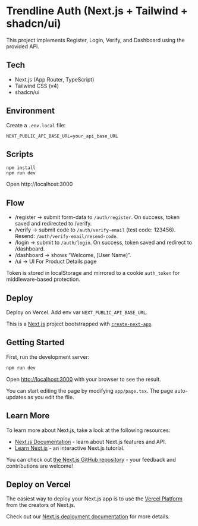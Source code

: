 # Trendline Auth (Next.js + Tailwind + shadcn/ui)

This project implements Register, Login, Verify, and Dashboard using the provided API.

## Tech

- Next.js (App Router, TypeScript)
- Tailwind CSS (v4)
- shadcn/ui

## Environment

Create a `.env.local` file:

```
NEXT_PUBLIC_API_BASE_URL=your_api_base_URL
```

## Scripts

```
npm install
npm run dev
```

Open http://localhost:3000

## Flow

- /register → submit form-data to `/auth/register`. On success, token saved and redirected to /verify.
- /verify → submit code to `/auth/verify-email` (test code: 123456). Resend: `/auth/verify-email/resend-code`.
- /login → submit to `/auth/login`. On success, token saved and redirect to /dashboard.
- /dashboard → shows “Welcome, [User Name]”.
- /ui → UI For Product Details page

Token is stored in localStorage and mirrored to a cookie `auth_token` for middleware-based protection.

## Deploy

Deploy on Vercel. Add env var `NEXT_PUBLIC_API_BASE_URL`.

This is a [Next.js](https://nextjs.org) project bootstrapped with [`create-next-app`](https://nextjs.org/docs/app/api-reference/cli/create-next-app).

## Getting Started

First, run the development server:

```bash
npm run dev
```

Open [http://localhost:3000](http://localhost:3000) with your browser to see the result.

You can start editing the page by modifying `app/page.tsx`. The page auto-updates as you edit the file.

## Learn More

To learn more about Next.js, take a look at the following resources:

- [Next.js Documentation](https://nextjs.org/docs) - learn about Next.js features and API.
- [Learn Next.js](https://nextjs.org/learn) - an interactive Next.js tutorial.

You can check out [the Next.js GitHub repository](https://github.com/vercel/next.js) - your feedback and contributions are welcome!

## Deploy on Vercel

The easiest way to deploy your Next.js app is to use the [Vercel Platform](https://vercel.com/new?utm_medium=default-template&filter=next.js&utm_source=create-next-app&utm_campaign=create-next-app-readme) from the creators of Next.js.

Check out our [Next.js deployment documentation](https://nextjs.org/docs/app/building-your-application/deploying) for more details.
